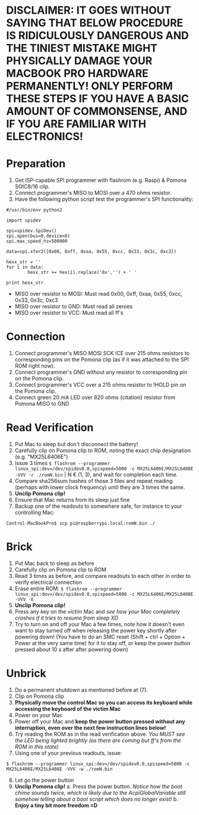 # DISCLAIMER: IT GOES WITHOUT SAYING THAT BELOW PROCEDURE IS RIDICULOUSLY DANGEROUS AND THE TINIEST MISTAKE MIGHT PHYSICALLY DAMAGE YOUR MACBOOK PRO HARDWARE PERMANENTLY! ONLY PERFORM THESE STEPS IF YOU HAVE A BASIC AMOUNT OF COMMONSENSE, AND IF YOU ARE FAMILIAR WITH ELECTRONICS!

# Preparation
1. Get ISP-capable SPI programmer with flashrom (e.g. Raspi) & Pomona SOIC8/16 clip.
2. Connect programmer's MISO to MOSI over a 470 ohms resistor.
3. Have the following python script test the programmer's SPI functionality:
```
#/usr/bin/env python2

import spidev

spi=spidev.SpiDev()
spi.open(bus=0,device=0)
spi.max_speed_hz=500000

data=spi.xfer2([0x00, 0xff, 0xaa, 0x55, 0xcc, 0x33, 0x3c, 0xc3])

hexx_str = ''
for i in data:
        hexx_str += hex(i).replace('0x','') + ' '

print hexx_str
```
  * MISO over resistor to MOSI: Must read 0x00, 0xff, 0xaa, 0x55, 0xcc, 0x33, 0x3c, 0xc3
  * MISO over resistor to GND: Must read all zeroes
  * MISO over resistor to VCC: Must read all ff's

# Connection
1. Connect programmer's MISO MOSI SCK !CE over 215 ohms resistors to corresponding pins on the Pomona clip (as if it was attached to the SPI ROM right now).
2. Connect programmer's GND without any resistor to corresponding pin on the Pomona clip.
3. Connect programmer's VCC over a 215 ohms resistor to !HOLD pin on the Pomona clip.
4. Connect green 20 mA LED over 820 ohms {citation} resistor from Pomona MISO to GND

# Read Verification
1. Put Mac to sleep but don't disconnect the battery!
2. Carefully clip on Pomona clip to ROM, noting the exact chip designation (e.g. "MX25L6406E")
3. Issue 3 times ```$ flashrom --programmer linux_spi:dev=/dev/spidev0.0,spispeed=5000 -c MX25L6406E/MX25L6408E -VVV -r ./romN.bin``` | N € (1, 3), and wait for completion each time.
4. Compare sha256sum hashes of those 3 files and repeat reading (perhaps with lower clock frequency) until they are 3 times the same.
5. __Unclip Pomona clip!__
6. Ensure that Mac returns from its sleep just fine
7. Backup one of the readouts to somewhere safe, for instance to your controlling Mac:
```
Control-MacBookPro$ scp pi@raspberrypi.local:romN.bin ./
```

# Brick
1. Put Mac back to sleep as before
2. Carefully clip on Pomona clip to ROM
3. Read 3 times as before, and compare readouts to each other in order to verify electrical connection
4. Erase entire ROM: ```$ flashrom --programmer linux_spi:dev=/dev/spidev0.0,spispeed=5000 -c MX25L6406E/MX25L6408E -VVV -E```
5. __Unclip Pomona clip!__
6. Press any key on the victim Mac and *see how your Mac completely crashes if it tries to resume from sleep XD*
7. Try to turn on and off your Mac a few times, note how it doesn't even want to stay turned off when releasing the power key shortly after powering down! (You have to do an SMC reset (Shift + ctrl + Option + Power at the very same time) for it to stay off, or keep the power button pressed about 10 s after after powering down)

# Unbrick
1. Do a permanent shutdown as mentioned before at (7).
2. Clip on Pomona clip
3. __Physically move the control Mac so you can access its keyboard while accessing the keyboard of the victim Mac__
4. Power on your Mac
5. Power off your Mac and __keep the power button pressed without any interruption, even over the next few instruction lines below!__
6. Try reading the ROM as in the read verification above. *You MUST see the LED being lighted brightly (as there are coming but ff's from the ROM in this state)*
7. Using one of your previous readouts, issue:
```
$ flashrom --programmer linux_spi:dev=/dev/spidev0.0,spispeed=5000 -c MX25L6406E/MX25L6408E -VVV -w ./romN.bin
```
8. Let go the power button
9. __Unclip Pomona clip!__
a. Press the power button. *Notice how the boot chime sounds twice, which is likely due to the AcpiGlobalVariable still somehow telling about a boot script which does no longer exist!*
b. __Enjoy a tiny bit more freedom =D__
